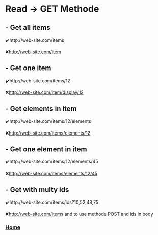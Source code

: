 # Read -> GET Methode

## - Get all items

✔️http://web-site.com/items

❌http://web-site.com/item

## - Get one item

✔️http://web-site.com/items/12

❌http://web-site.com/item/display/12

## - Get elements in item

✔️http://web-site.com/items/12/elements

❌http://web-site.com/items/elements/12

## - Get one element in item

✔️http://web-site.com/items/12/elements/45

❌http://web-site.com/items/elements/12/45

## - Get with multy ids

✔️http://web-site.com/items/ids?10,52,48,75

❌http://web-site.com/items and to use methode POST and ids in body

### [Home](https://fjulien.github.io/My-book)
